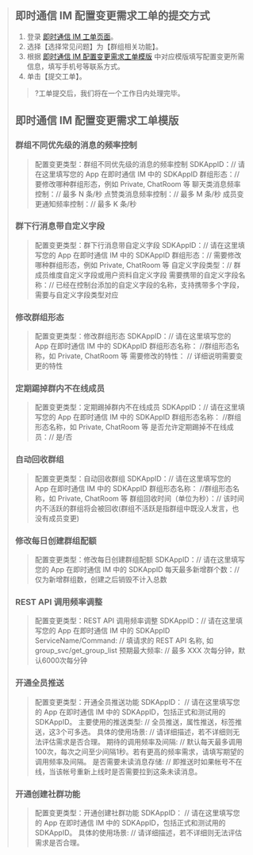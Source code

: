 > ## 即时通信 IM 配置变更需求工单的提交方式
> 1. 登录 [即时通信 IM 工单页面](https://console.cloud.tencent.com/workorder/category?level1_id=29&level2_id=40&source=0&data_title=%E4%BA%91%E9%80%9A%E4%BF%A1%20%20IM&step=1)。
> 2. 选择【选择常见问题】为【群组相关功能】。
> 3. 根据 [即时通信 IM 配置变更需求工单模版](#.E5.8D.B3.E6.97.B6.E9.80.9A.E4.BF.A1-im-.E9.85.8D.E7.BD.AE.E5.8F.98.E6.9B.B4.E9.9C.80.E6.B1.82.E5.B7.A5.E5.8D.95.E6.A8.A1.E7.89.88) 中对应模版填写配置变更所需信息，填写手机号等联系方式。
> 4. 单击【提交工单】。
> >?工单提交后，我们将在一个工作日内处理完毕。
>
> ## 即时通信 IM 配置变更需求工单模版
>
> ### 群组不同优先级的消息的频率控制
> > 配置变更类型：群组不同优先级的消息的频率控制
> > SDKAppID：// 请在这里填写您的 App 在即时通信 IM 中的 SDKAppID
> > 群组形态：// 要修改哪种群组形态，例如 Private, ChatRoom 等
> > 聊天类消息频率控制：// 最多 N 条/秒
> > 点赞类消息频率控制：// 最多 M 条/秒
> > 成员变更通知频率控制：// 最多 K 条/秒
>
> ### 群下行消息带自定义字段
> > 配置变更类型：群下行消息带自定义字段
> > SDKAppID：// 请在这里填写您的 App 在即时通信 IM 中的 SDKAppID
> > 群组形态：// 需要修改哪种群组形态，例如 Private, ChatRoom 等
> > 自定义字段类型：// 群成员维度自定义字段或用户资料自定义字段
> > 需要携带的自定义字段名称：// 已经在控制台添加的自定义字段的名称，支持携带多个字段，需要与自定义字段类型对应
>
>
> ### 修改群组形态
> > 配置变更类型：修改群组形态
> > SDKAppID：// 请在这里填写您的 App 在即时通信 IM 中的 SDKAppID
> > 群组形态名称： //群组形态名称，如 Private, ChatRoom 等
> > 需要修改的特性： // 详细说明需要变更的特性
>
>
> ### 定期踢掉群内不在线成员
> > 配置变更类型：定期踢掉群内不在线成员
> > SDKAppID：// 请在这里填写您的 App 在即时通信 IM 中的 SDKAppID
> > 群组形态名称： //群组形态名称，如 Private, ChatRoom 等
> > 是否允许定期踢掉不在线成员：// 是/否
>
> 
>
> ### 自动回收群组
> > 配置变更类型：自动回收群组
> > SDKAppID：// 请在这里填写您的 App 在即时通信 IM 中的 SDKAppID
> > 群组形态名称： //群组形态名称，如 Private, ChatRoom 等
> > 群组回收时间（单位为秒）：// 该时间内不活跃的群组将会被回收(群组不活跃是指群组中既没人发言，也没有成员变更)
>
> ### 修改每日创建群组配额
> > 配置变更类型：修改每日创建群组配额
> > SDKAppID：// 请在这里填写您的 App 在即时通信 IM 中的 SDKAppID
> > 每天最多新增群个数：// 仅为新增群组数，创建之后销毁不计入总数
>
> ### REST API 调用频率调整
> > 配置变更类型：REST API 调用频率调整
> > SDKAppID：// 请在这里填写您的 App 在即时通信 IM 中的 SDKAppID
> > ServiceName/Command: // 填请求的 REST API 名称, 如 group_svc/get_group_list
> > 预期最大频率: // 最多 XXX 次每分钟，默认6000次每分钟
>
> ### 开通全员推送
> > 配置变更类型：开通全员推送功能
> > SDKAppID：            // 请在这里填写您的 App 在即时通信 IM 中的 SDKAppID，包括正式和测试用的 SDKAppID。
> > 主要使用的推送类型:    // 全员推送，属性推送，标签推送，这3个可多选。
> > 具体的使用场景:        // 请详细描述，若不详细则无法评估需求是否合理。
> > 期待的调用频率及间隔:  // 默认每天最多调用100次，每次之间至少间隔1秒。若有更高的频率需求，请填写期望的调用频率及间隔。
> > 是否需要未读消息存储:  // 即推送时如果帐号不在线，当该帐号重新上线时是否需要拉到这条未读消息。
> > [](id:community)
> ### 开通创建社群功能
> > 配置变更类型：开通创建社群功能
> > SDKAppID： // 请在这里填写您的 App 在即时通信 IM 中的 SDKAppID，包括正式和测试用的 SDKAppID。
> > 具体的使用场景: // 请详细描述，若不详细则无法评估需求是否合理。

